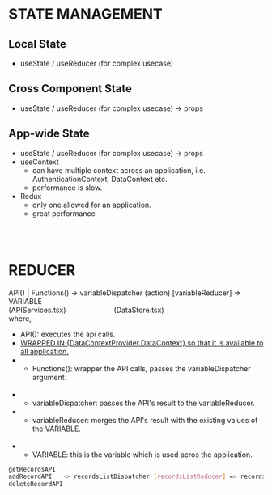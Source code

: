 # STATE MANAGEMENT
## Local State
- useState / useReducer (for complex usecase)
## Cross Component State
- useState / useReducer (for complex usecase) -> props
## App-wide State
- useState / useReducer (for complex usecase) -> props
- useContext 
  - can have multiple context across an application, i.e. AuthenticationContext, DataContext etc.
  - performance is slow.
- Redux
  - only one allowed for an application.
  - great performance

<br/>
<br/>

# REDUCER
API() | Functions() -> variableDispatcher (action) [variableReducer] => VARIABLE <br/>
 (APIServices.tsx)&nbsp;&nbsp;&nbsp;&nbsp;&nbsp;&nbsp;&nbsp;&nbsp;&nbsp;&nbsp;&nbsp;&nbsp;&nbsp;&nbsp;&nbsp;&nbsp;&nbsp;&nbsp;&nbsp;&nbsp;&nbsp;&nbsp;&nbsp;&nbsp;(DataStore.tsx)<br/>
where,
- API(): executes the api calls.<br/>
- <u>WRAPPED IN {DataContextProvider.DataContext} so that it is available to all application.</u>
- - Functions(): wrapper the API calls, passes the variableDispatcher argument.<br/><br/>
- - variableDispatcher: passes the API's result to the variableReducer.
- - variableReducer: merges the API's result with the existing values of the VARIABLE.<br/><br/>
- - VARIABLE: this is the variable which is used acros the application.

```sh
getRecordsAPI
addRecordAPI   -> recordsListDispatcher [recordsListReducer] => recordsList
deleteRecordAPI
```

